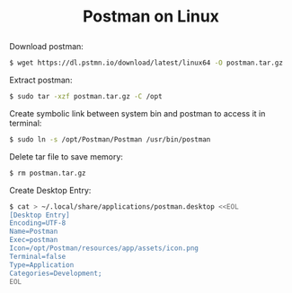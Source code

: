 <h1 align="center">

Postman on Linux

</h1>

Download postman:
```bash
$ wget https://dl.pstmn.io/download/latest/linux64 -O postman.tar.gz
```
Extract postman:
```bash
$ sudo tar -xzf postman.tar.gz -C /opt
```
Create symbolic link between system bin and postman to access it in terminal:
```bash
$ sudo ln -s /opt/Postman/Postman /usr/bin/postman
```
Delete tar file to save memory:
```bash
$ rm postman.tar.gz
````
Create Desktop Entry:

```bash
$ cat > ~/.local/share/applications/postman.desktop <<EOL
[Desktop Entry]
Encoding=UTF-8
Name=Postman
Exec=postman
Icon=/opt/Postman/resources/app/assets/icon.png
Terminal=false
Type=Application
Categories=Development;
EOL
```
